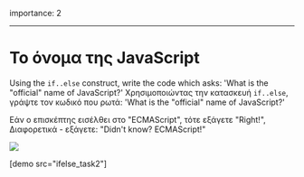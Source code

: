importance: 2

---

# Το όνομα της JavaScript

Using the `if..else` construct, write the code which asks: 'What is the "official" name of JavaScript?'
Χρησιμοποιώντας την κατασκευή `if..else`, γράψτε τον κωδικό που ρωτά: 'What is the "official" name of JavaScript?'

Εάν ο επισκέπτης εισέλθει στο "ECMAScript", τότε εξάγετε "Right!", Διαφορετικά - εξάγετε: "Didn't know? ECMAScript!"


![](ifelse_task2.svg)

[demo src="ifelse_task2"]
